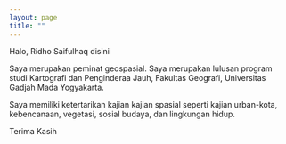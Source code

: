 ```yaml
---
layout: page
title: ""
---
```


Halo, Ridho Saifulhaq disini

Saya merupakan peminat geospasial. Saya merupakan lulusan program studi Kartografi dan Penginderaa Jauh, Fakultas Geografi, Universitas Gadjah Mada Yogyakarta.

Saya memiliki ketertarikan kajian kajian spasial seperti kajian urban-kota, kebencanaan, vegetasi, sosial budaya, dan lingkungan hidup.

Terima Kasih
